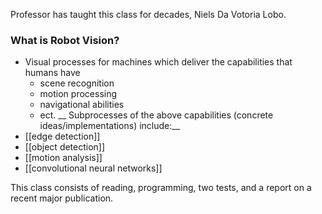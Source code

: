 Professor has taught this class for decades, Niels Da Votoria Lobo. 

### What is Robot Vision?
- Visual processes for machines which deliver the capabilities that humans have
	- scene recognition
	- motion processing
	- navigational abilities
	- ect.
__ Subprocesses of the above capabilities (concrete ideas/implementations) include:__
- [[edge detection]]
- [[object detection]]
- [[motion analysis]]
- [[convolutional neural networks]]

This class consists of reading, programming, two tests, and a report on a recent major publication. 